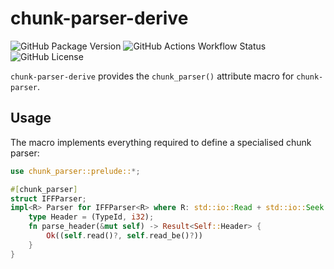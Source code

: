 # chunk-parser-derive

![GitHub Package Version](https://img.shields.io/badge/dynamic/toml?url=https%3A%2F%2Fraw.githubusercontent.com%2FStealthOfKing%2Frust-chunk-parser-derive%2Frefs%2Fheads%2Fmaster%2FCargo.toml&query=%24.package.version&prefix=v&label=Rust)
![GitHub Actions Workflow Status](https://img.shields.io/github/actions/workflow/status/StealthOfKing/rust-chunk-parser-derive/rust.yml)
![GitHub License](https://img.shields.io/github/license/StealthOfKing/rust-chunk-parser-derive)

`chunk-parser-derive` provides the `chunk_parser()` attribute macro for `chunk-parser`.

## Usage

The macro implements everything required to define a specialised chunk parser:

```rust
use chunk_parser::prelude::*;

#[chunk_parser]
struct IFFParser;
impl<R> Parser for IFFParser<R> where R: std::io::Read + std::io::Seek {
    type Header = (TypeId, i32);
    fn parse_header(&mut self) -> Result<Self::Header> {
        Ok((self.read()?, self.read_be()?))
    }
}
```
